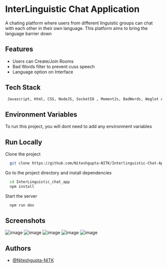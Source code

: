# InterLinguistic Chat Application

A chating platform where users from different linguistic groups can chat with each other in their own language. This platform aims to bring the language barrier down 

## Features

-   Users can Create/Join Rooms
-   Bad Words filter to prevent cuss speech
-   Language option on Interface


## Tech Stack

```bash
 Javascript, Html, CSS, NodeJS, SocketIO , MomentJs, BadWords, Weglot API, Qs, Mustache
``` 

## Environment Variables

To run this project, you will dont need to add any environment variables 


## Run Locally

Clone the project

```bash
  git clone https://github.com/Niteshgupta-NITK/Interlinguistic-Chat-App
```

Go to the project directory and install dependencies

```bash
  cd InterLinguistic_chat_app
  npm install
```

Start the server
```bash
  npm run dev
```

## Screenshots
![image](https://user-images.githubusercontent.com/56041569/179568648-10881054-1fa9-4a79-8058-2654cf3a3bb2.png)
![image](https://user-images.githubusercontent.com/56041569/179568720-8494d391-450b-4d1a-9115-37e1112db872.png)
![image](https://user-images.githubusercontent.com/56041569/179568882-59c511fe-6cf2-4d32-b666-d63d13fcc1f8.png)
![image](https://user-images.githubusercontent.com/56041569/179568958-fe943f73-5a35-47bb-8c3f-488b0ff9d635.png)
![image](https://user-images.githubusercontent.com/56041569/179569003-cb35c888-b648-4dbe-83aa-a5080d21926f.png)








## Authors

-   [@Niteshgupta-NITK](https://github.com/Niteshgupta-NITK)
